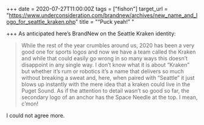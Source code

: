 +++
date = 2020-07-27T11:00:00Z
tags = ["fishon"]
target_url = "https://www.underconsideration.com/brandnew/archives/new_name_and_logo_for_seattle_kraken.php"
title = "“Puck yeah!” "

+++
As anticipated here’s BrandNew on the Seattle Kraken identity:

> While the rest of the year crumbles around us, 2020 has been a very good one for sports logos and now we have a team called the Kraken and while that could easily go wrong in so many ways this doesn’t disappoint in any single way. I don’t know what it is about “Kraken” but whether it’s rum or robotics it’s a name that delivers so much without breaking a sweat and, here, when paired with “Seattle” it just blows up instantly with the mere idea that a kraken could live in the Puget Sound. As if the attention to detail wasn’t so good so far, the secondary logo of an anchor has the Space Needle at the top. I mean, c’mon!

I could not agree more.